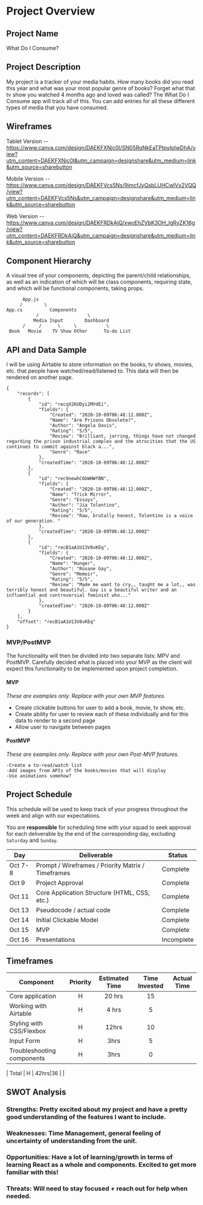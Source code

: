 # Project Overview

## Project Name

What Do I Consume?

## Project Description

My project is a tracker of your media habits. How many books did you read this year and what was your most popular genre of books? Forget what that tv show you watched 4 months ago and loved was called? The What Do I Consume app will track all of this. You can add entries for all these different types of media that you have consumed.

## Wireframes

Tablet Version -- https://www.canva.com/design/DAEKFXNjc0I/SN05RqNkEaTPtpyIplwDhA/view?utm_content=DAEKFXNjc0I&utm_campaign=designshare&utm_medium=link&utm_source=sharebutton

Mobile Version -- https://www.canva.com/design/DAEKFVcs5Ns/9imcfJyQsbLUHCwIVx2VQQ/view?utm_content=DAEKFVcs5Ns&utm_campaign=designshare&utm_medium=link&utm_source=sharebutton


Web Version -- https://www.canva.com/design/DAEKFRDkAiQ/xwoEhZVbK3OH_lgRyZK16g/view?utm_content=DAEKFRDkAiQ&utm_campaign=designshare&utm_medium=link&utm_source=sharebutton

## Component Hierarchy
 A visual tree of your components, depicting the parent/child relationships, as well as an indication of which will be class components, requiring state, and which will be functional components, taking props.
 ```
       App.js
      /        \
App.cs          Components
            /                  \
           Media Input        Dashboard
       /     /      \     \           \
  Book   Movie    TV Show Other      To-do List   

```
## API and Data Sample
I will be using Airtable to store information on the books, tv shows, movies, etc. that people have watched/read/listened to. This data will then be rendered on another page.
```
{
    "records": [
        {
            "id": "recqX2KUDyi2MYdEi",
            "fields": {
                "Created": "2020-10-09T06:48:12.000Z",
                "Name": "Are Prisons Obsolete?",
                "Author": "Angela Davis",
                "Rating": "5/5",
                "Review": "Brilliant, jarring, things have not changed regarding the prison industrial complex and the atrocities that the US continues to commit against black a...",
                "Genre": "Race"
            },
            "createdTime": "2020-10-09T06:48:12.000Z"
        },
        {
            "id": "rec9newhC6bWHWfBN",
            "fields": {
                "Created": "2020-10-09T06:48:12.000Z",
                "Name": "Trick Mirror",
                "Genre": "Essays",
                "Author": "Jia Tolentino",
                "Rating": "5/5",
                "Review": "Raw, brutally honest, Tolentino is a voice of our generation. "
            },
            "createdTime": "2020-10-09T06:48:12.000Z"
        },
        {
            "id": "recB1aA1U13V8vKEq",
            "fields": {
                "Created": "2020-10-09T06:48:12.000Z",
                "Name": "Hunger",
                "Author": "Roxane Gay",
                "Genre": "Memoir",
                "Rating": "5/5",
                "Review": "Made me want to cry,, taught me a lot,, was terribly honest and beautiful. Gay is a beautiful writer and an influential and controversial feminist who..."
            },
            "createdTime": "2020-10-09T06:48:12.000Z"
        }
    ],
    "offset": "recB1aA1U13V8vKEq"
}
```
### MVP/PostMVP

The functionality will then be divided into two separate lists: MPV and PostMVP.  Carefully decided what is placed into your MVP as the client will expect this functionality to be implemented upon project completion.  

#### MVP 
*These are examples only. Replace with your own MVP features.*

- Create clickable buttons for user to add a book, movie, tv show, etc.
- Create ability for user to review each of these individually and for this data to render to a second page
- Allow user to navigate between pages 

#### PostMVP  
*These are examples only. Replace with your own Post-MVP features.*
```
-Create a to-read/watch list
-Add images from APIs of the books/movies that will display
-Use animations somehow?
```
## Project Schedule

This schedule will be used to keep track of your progress throughout the week and align with our expectations.  

You are **responsible** for scheduling time with your squad to seek approval for each deliverable by the end of the corresponding day, excluding `Saturday` and `Sunday`.

|  Day | Deliverable | Status
|---|---| ---|
|Oct 7-8| Prompt / Wireframes / Priority Matrix / Timeframes | Complete
|Oct 9| Project Approval | Complete
|Oct 11| Core Application Structure (HTML, CSS, etc.) | Complete
|Oct 13| Pseudocode / actual code | Complete
|Oct 14| Initial Clickable Model  | Complete
|Oct 15| MVP | Complete
|Oct 16| Presentations | Incomplete

## Timeframes

| Component | Priority | Estimated Time | Time Invested | Actual Time |
| --- | :---: |  :---: | :---: | :---: |
| Core application | H | 20 hrs| 15| |
| Working with Airtable | H | 4 hrs|5| |
| Styling with CSS/Flexbox | H | 12hrs|10  |  |
| Input Form | H | 3hrs|5 |  |
| Troubleshooting components | H | 3hrs| 0|  |

| Total | H | 42hrs|36 | |

## SWOT Analysis

### Strengths: Pretty excited about my project and have a pretty good understanding of the features I want to include.

### Weaknesses: Time Management, general feeling of uncertainty of understanding from the unit.

### Opportunities: Have a lot of learning/growth in terms of learning React as a whole and components. Excited to get more familiar with this! 

### Threats: Will need to stay focused + reach out for help when needed.
